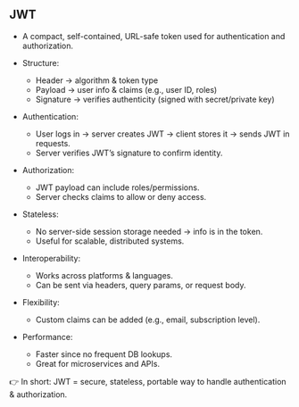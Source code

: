 ## JWT
- A compact, self-contained, URL-safe token used for authentication and authorization.

- Structure:
    - Header → algorithm & token type
    - Payload → user info & claims (e.g., user ID, roles)
    - Signature → verifies authenticity (signed with secret/private key)
- Authentication:
    - User logs in → server creates JWT → client stores it → sends JWT in requests.
    - Server verifies JWT’s signature to confirm identity.
- Authorization:
    - JWT payload can include roles/permissions.
    - Server checks claims to allow or deny access.
- Stateless:
    - No server-side session storage needed → info is in the token.
    - Useful for scalable, distributed systems.
- Interoperability:
    - Works across platforms & languages.
    - Can be sent via headers, query params, or request body.
- Flexibility:
    - Custom claims can be added (e.g., email, subscription level).
- Performance:
    - Faster since no frequent DB lookups.
    - Great for microservices and APIs.

👉 In short: JWT = secure, stateless, portable way to handle authentication & authorization.